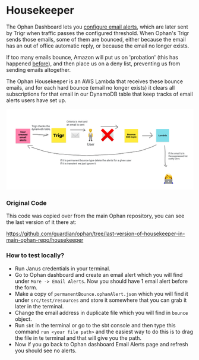 # Housekeeper

The Ophan Dashboard lets you [configure email alerts](https://dashboard.ophan.co.uk/alerts),
which are later sent by Trigr when traffic passes the configured threshold.
When Ophan's Trigr sends those emails, some of them are bounced, either because the email has
an out of office automatic reply, or because the email no longer exists.

If too many emails bounce, Amazon will put us on 'probation' (this has happened
[before](https://github.com/guardian/ophan/issues/2765)), and then place us on a deny list, 
preventing us from sending emails altogether.

The Ophan Housekeeper is an AWS Lambda that receives these bounce emails, and for each 
hard bounce (email no longer exists) it clears all subscriptions for that email
in our DynamoDB table that keep tracks of email alerts users have set up.

![img.png](process-diagram.png)

### Original Code

This code was copied over from the main Ophan repository, you can see the last version of it
there at:

https://github.com/guardian/ophan/tree/last-version-of-housekeeper-in-main-ophan-repo/housekeeper

### How to test locally?
- Run Janus credentials in your terminal.
- Go to Ophan dashboard and create an email alert which you will find under `More -> Email Alerts`. Now you should have 1 email alert before the form.
- Make a copy of `permanentBounce.ophanAlert.json` which you will find it under `src/test/resources` and store it somewhere that you can grab it later in the terminal.
- Change the email address in duplicate file which you will find in `bounce` object.
- Run `sbt` in the terminal or go to the sbt console and then type this command `run <your file path>` and the easiest way to do this is to drag the file in te terminal and that will give you the path.
- Now if you go back to Ophan dashboard Email Alerts page and refresh you should see no alerts.
